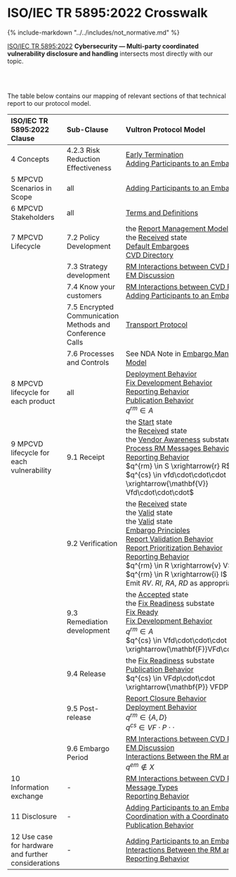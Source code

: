 # ISO/IEC TR 5895:2022 Crosswalk

{% include-markdown "../../includes/not_normative.md" %}

[ISO/IEC TR 5895:2022](https://www.iso.org/standard/81807.html)
**Cybersecurity — Multi-party coordinated vulnerability disclosure and handling**
intersects most directly with our topic.

<br/>
<br/>

The table below contains our mapping of relevant sections of that technical report to our protocol model.

| ISO/IEC TR 5895:2022 Clause                          | Sub-Clause                                                | Vultron Protocol Model                                                                                                                                                                                                                                                                                                                                                                                                                                                                                                                                                                                                                                                                                 |
|:----------------------------------------------------|:----------------------------------------------------------|:-------------------------------------------------------------------------------------------------------------------------------------------------------------------------------------------------------------------------------------------------------------------------------------------------------------------------------------------------------------------------------------------------------------------------------------------------------------------------------------------------------------------------------------------------------------------------------------------------------------------------------------------------------------------------------------------------------|
| 4 Concepts                                           | 4.2.3 Risk Reduction Effectiveness                        | [Early Termination](../../topics/process_models/em/early_termination.md#early-termination)<br/>[Adding Participants to an Embargoed Case](../../topics/process_models/em/working_with_others.md)                                                                                                                                                                                                                                                                                                                                                                                                                                                                                                             |
| 5 MPCVD Scenarios in Scope                           | all                                                       | [Adding Participants to an Embargoed Case](../../topics/process_models/em/working_with_others.md)                                                                                                                                                                                                                                                                                                                                                                                                                                                                                                                                                                                                         |
| 6 MPCVD Stakeholders                                 | all                                                       | [Terms and Definitions](../../topics/background/terms.md)                                                                                                                                                                                                                                                                                                                                                                                                                                                                                                                                                                                                                                                 |
| 7 MPCVD Lifecycle                                    | 7.2 Policy Development                                    | the [Report Management Model](../../topics/process_models/rm/index.md)<br/>the [Received](../../topics/process_models/rm/index.md#the-received-r-state) state<br/>[Default Embargoes](../../topics/process_models/em/defaults.md)<br/>[CVD Directory](../../topics/future_work/cvd_directory.md)                                                                                                                                                                                                                                                                                                                                                                                                                   |
|                                                      | 7.3 Strategy development                                  | [RM Interactions between CVD Participants](../../topics/process_models/rm/rm_interactions.md)<br/>[EM Discussion](../../topics/process_models/em/principles.md)                                                                                                                                                                                                                                                                                                                                                                                                                                                                                                                                              |
|                                                      | 7.4 Know your customers                                   | [RM Interactions between CVD Participants](../../topics/process_models/rm/rm_interactions.md)<br/>[Adding Participants to an Embargoed Case](../../topics/process_models/em/working_with_others.md)                                                                                                                                                                                                                                                                                                                                                                                                                                                                                                          |
|                                                      | 7.5 Encrypted Communication Methods and Conference Calls  | [Transport Protocol](../../howto/general_implementation.md#transport-protocol)                                                                                                                                                                                                                                                                                                                                                                                                                                                                                                                                                                                                                            |
|                                                      | 7.6 Processes and Controls                                | See NDA Note in [Embargo Management Model](../../topics/process_models/em/index.md)                                                                                                                                                                                                                                                                                                                                                                                                                                                                                                                                                                                                                       |
| 8 MPCVD lifecycle for each product                   | all                                                       | [Deployment Behavior](../../topics/behavior_logic/deployment_bt.md)<br/>[Fix Development Behavior](../../topics/behavior_logic/fix_dev_bt.md)<br/>[Reporting Behavior](../../topics/behavior_logic/reporting_bt.md)<br/>[Publication Behavior](../../topics/behavior_logic/publication_bt.md)<br/>$q^{rm} \in A$                                                                                                                                                                                                                                                                                                                                                                                                   |
| 9 MPCVD lifecycle for each vulnerability             | 9.1 Receipt                                               | the [Start](../../topics/process_models/rm/index.md#the-start-s-state) state<br/>the [Received](../../topics/process_models/rm/index.md#the-received-r-state) state<br/>the [Vendor Awareness](../../topics/process_models/cs/index.md#the-vendor-awareness-substate-v-v) substate<br/>[Process RM Messages Behavior](../../topics/behavior_logic/msg_rm_bt.md)<br/>[Reporting Behavior](../../topics/behavior_logic/reporting_bt.md)<br/>$q^{rm} \in S \xrightarrow{r} R$<br/>$q^{cs} \in vfd\cdot\cdot\cdot \xrightarrow{\mathbf{V}} Vfd\cdot\cdot\cdot$                                                                                                                                                            |
|                                                      | 9.2 Verification                                          | the [Received](../../topics/process_models/rm/index.md#the-received-r-state) state<br/>the [Valid](../../topics/process_models/rm/index.md#the-valid-v-state) state<br/>the [Valid](../../topics/process_models/rm/index.md#the-invalid-i-state) state<br/>[Embargo Principles](../../topics/process_models/em/principles.md)<br/>[Report Validation Behavior](../../topics/behavior_logic/rm_validation_bt.md)<br/>[Report Prioritization Behavior](../../topics/behavior_logic/rm_prioritization_bt.md)<br/>[Reporting Behavior](../../topics/behavior_logic/reporting_bt.md)<br/>$q^{rm} \in R \xrightarrow{v} V$ (valid)<br/>$q^{rm} \in R \xrightarrow{i} I$ (invalid)<br/>Emit *RV*. *RI*, *RA*, *RD* as appropriate |
|                                                      | 9.3 Remediation development                               | the [Accepted](../../topics/process_models/rm/index.md#the-accepted-a-state) state<br/>the [Fix Readiness](../../topics/process_models/cs/index.md#the-fix-readiness-substate-f-f) substate<br/>[Fix Ready](../../topics/process_models/model_interactions/rm_em_cs.md#sec:cs_f_em/index.md)<br/>[Fix Development Behavior](../../topics/behavior_logic/fix_dev_bt.md)<br/>$q^{rm} \in A$<br/>$q^{cs} \in Vfd\cdot\cdot\cdot \xrightarrow{\mathbf{F}}VFd\cdot\cdot\cdot$                                                                                                                                                                                                                                           |
|                                                      | 9.4 Release                                               | the [Fix Readiness](../../topics/process_models/cs/index.md#the-fix-readiness-substate-f-f) substate<br/>[Publication Behavior](../../topics/behavior_logic/publication_bt.md)<br/>$q^{cs} \in VFdp\cdot\cdot \xrightarrow{\mathbf{P}} VFDP\cdot\cdot$                                                                                                                                                                                                                                                                                                                                                                                                                                                       |
|                                                      | 9.5 Post-release                                          | [Report Closure Behavior](../../topics/behavior_logic/rm_closure_bt.md)<br/>[Deployment Behavior](../../topics/behavior_logic/deployment_bt.md)<br/>$q^{rm} \in \{A,D\}$<br/>$q^{cs} \in VF\cdot P \cdot\cdot$                                                                                                                                                                                                                                                                                                                                                                                                                                                                                               |
|                                                      | 9.6 Embargo Period                                        | [RM Interactions between CVD Participants](../../topics/process_models/rm/rm_interactions.md)<br/>[EM Discussion](../../topics/process_models/em/principles.md)<br/>[Interactions Between the RM and EM Models](../../topics/process_models/model_interactions/rm_em.md)<br/>$q^{em} \not \in X$                                                                                                                                                                                                                                                                                                                                                                                                                |
| 10 Information exchange                              | -                                                         | [RM Interactions between CVD Participants](../../topics/process_models/rm/rm_interactions.md)<br/>[Message Types](../formal_protocol/messages.md)<br/>[Reporting Behavior](../../topics/behavior_logic/reporting_bt.md)                                                                                                                                                                                                                                                                                                                                                                                                                                                                                         |
| 11 Disclosure                                        | -                                                         | [Adding Participants to an Embargoed Case](../../topics/process_models/em/working_with_others.md)<br/>[Coordination with a Coordinator](../../topics/formal_protocol/worked_example.md#sec:coordinating_with_coordinator)<br/>[Publication Behavior](../../topics/behavior_logic/publication_bt.md)                                                                                                                                                                                                                                                                                                                                                                                                             |
| 12 Use case for hardware and further considerations  | -                                                         | [Adding Participants to an Embargoed Case](../../topics/process_models/em/working_with_others.md)<br/>[Interactions Between the RM and EM Models](../../topics/process_models/model_interactions/rm_em.md)<br/>[Reporting Behavior](../../topics/behavior_logic/reporting_bt.md)                                                                                                                                                                                                                                                                                                                                                                                                                                |
